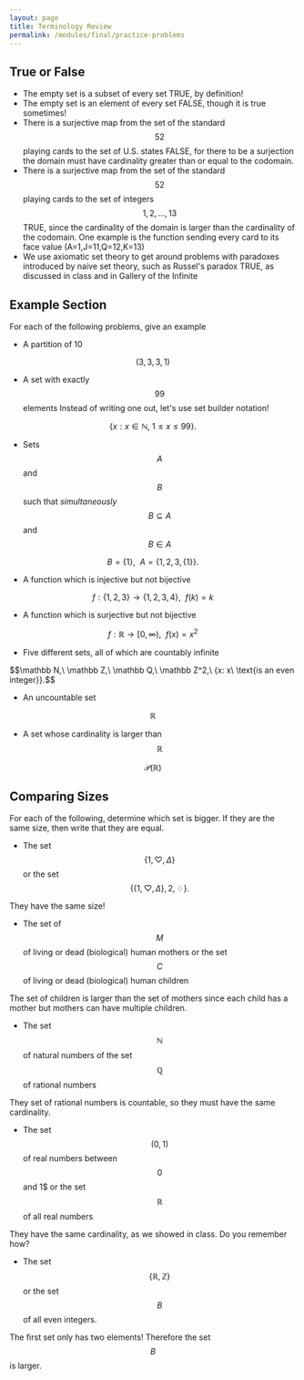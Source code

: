 ```yaml
---
layout: page
title: Terminology Review
permalink: /modules/final/practice-problems
---
```


## True or False

* The empty set is a subset of every set
TRUE, by definition!
* The empty set is an element of every set
FALSE, though it is true sometimes!
* There is a surjective map from the set of the standard $$52$$ playing cards to the set of U.S. states
FALSE, for there to be a surjection the domain must have cardinality greater than or equal to the codomain.
* There is a surjective map from the set of the standard $$52$$ playing cards to the set of integers $$1,2,\dots,13$$
TRUE, since the cardinality of the domain is larger than the cardinality of the codomain.  One example is the function sending every card to its face value (A=1,J=11,Q=12,K=13)
* We use axiomatic set theory to get around problems with paradoxes introduced by naive set theory, such as Russel's paradox
TRUE, as discussed in class and in Gallery of the Infinite

## Example Section
For each of the following problems, give an example 

* A partition of 10

$$(3,3,3,1)$$

* A set with exactly $$99$$ elements
Instead of writing one out, let's use set builder notation!

$$\{x : x\in \mathbb N,\ 1\leq x\leq 99\}.$$

* Sets $$A$$ and $$B$$ such that *simultaneously* $$B\subseteq A$$ and $$B\in A$$

$$B = \{1\},\ \ A = \{1,2,3,\{1\}\}.$$

* A function which is injective but not bijective

$$f: \{1,2,3\}\rightarrow \{1,2,3,4\},\ \ f(k) = k$$

* A function which is surjective but not bijective

$$f: \mathbb R\rightarrow [0,\infty),\ \ f(x) = x^2$$

* Five different sets, all of which are countably infinite

$$\mathbb N,\ \mathbb Z,\ \mathbb Q,\ \mathbb Z^2,\ \{x: x\ \text{is an even integer\}\}.$$

* An uncountable set

$$\mathbb R$$

* A set whose cardinality is larger than $$\mathbb R$$

$$\mathcal P(\mathbb R)$$

## Comparing Sizes
For each of the following, determine which set is bigger.  If they are the same size, then write that they are equal.

* The set $$\{1,\heartsuit,\Delta\}$$ or the set $$\{\{1,\heartsuit,\Delta\},2,\diamondsuit\}.$$

They have the same size!

* The set of $$M$$ of living or dead (biological) human mothers or the set $$C$$ of living or dead (biological) human children

The set of children is larger than the set of mothers since each child has a mother but mothers can have multiple children.

* The set $$\mathbb N$$ of natural numbers of the set $$\mathbb Q$$ of rational numbers

They set of rational numbers is countable, so they must have the same cardinality.

* The set $$(0,1)$$ of real numbers between $$0$$ and $1$$ or the set $$\mathbb R$$ of all real numbers

They have the same cardinality, as we showed in class.  Do you remember how?

* The set $$\{\mathbb R,\mathbb Z\}$$ or the set $$B$$ of all even integers.

The first set only has two elements! Therefore the set $$B$$ is larger.



